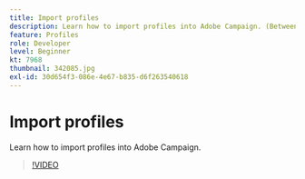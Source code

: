 ```yaml
---
title: Import profiles
description: Learn how to import profiles into Adobe Campaign. (Between 60 and 160 characters)
feature: Profiles
role: Developer
level: Beginner
kt: 7968
thumbnail: 342085.jpg
exl-id: 30d654f3-086e-4e67-b835-d6f263540618
---
```

# Import profiles

Learn how to import profiles into Adobe Campaign.

>[!VIDEO](https://video.tv.adobe.com/v/342085?quality=12&learn=on)
